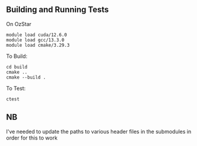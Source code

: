 


## Building and Running Tests

On OzStar
```
module load cuda/12.6.0
module load gcc/13.3.0
module load cmake/3.29.3
```

To Build:
```
cd build
cmake ..
cmake --build .
```

To Test:
```
ctest
```


## NB

I've needed to update the paths to various header files in the submodules in order for this to work